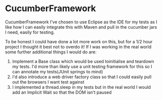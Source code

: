 # CucumberFramework
CucumberFramework
I've chosen to use Eclipse as the IDE for my tests as I like how I can easily integrate this with Maven and pull in the cucumber jars I need, easily for testing.

To be honest I could have done a lot more work on this, but for a 1/2 hour project I thought it best not to overdo it! If I was working in the real world some further additional things I would do are:
1) Implement a Base class which would be used toinitialise and teardown my tests. I'd more than likely use a unit testing framework for this so I can annotate my tests(JUnit springs to mind)
2) I'd also introduce a web driver factory class so that I could easily pull out the browsers I want test against
3) I implemented a thread.sleep in my tests but in the real world I would add an Implicit Wait so that the DOM isn't paused

